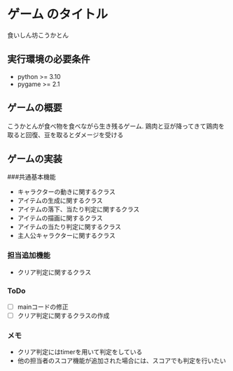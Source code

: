 # ゲーム のタイトル
食いしん坊こうかとん
## 実行環境の必要条件
* python >= 3.10
* pygame >= 2.1

## ゲームの概要
こうかとんが食べ物を食べながら生き残るゲーム.
鶏肉と豆が降ってきて鶏肉を取ると回復、豆を取るとダメージを受ける

## ゲームの実装
###共通基本機能
* キャラクターの動きに関するクラス
* アイテムの生成に関するクラス
* アイテムの落下、当たり判定に関するクラス
* アイテムの描画に関するクラス
* アイテムの当たり判定に関するクラス
* 主人公キャラクターに関するクラス
### 担当追加機能
* クリア判定に関するクラス
### ToDo
- [ ] mainコードの修正
- [ ] クリア判定に関するクラスの作成
### メモ
* クリア判定にはtimerを用いて判定をしている
* 他の担当者のスコア機能が追加された場合には、スコアでも判定を行いたい

